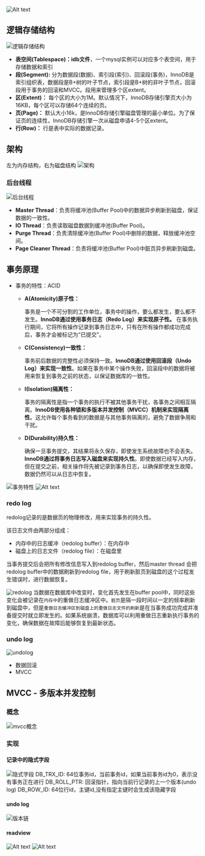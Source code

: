 ![Alt text](image-15.png)

## 逻辑存储结构
![逻辑存储结构](image-3.png)
- **表空间(Tablespace)：idb文件**，一个mysql实例可以对应多个表空间，用于存储数据和索引
- **段(Segment):** 分为数据段(数据)、索引段(索引)、回滚段(事务)，InnoDB是索引组织表，数据段是B+树的叶子节点，索引段是B+树的非叶子节点，回滚段用于事务的回滚和MVCC。段用来管理多个区extent。
- **区(Extent)：** 每个区的大小为1M。默认情况下，InnoDB存储引擎页大小为16KB，每个区可以存储64个连续的页。
- **页(Page)：** 默认大小16k，是InnoDB存储引擎磁盘管理的最小单位。为了保证页的连续性，InnoDB存储引擎一次从磁盘申请4-5个区extent。
- **行(Row)：** 行是表中实际的数据记录。



## 架构
左为内存结构，右为磁盘结构
![架构](image-4.png)
### 后台线程
![后台线程](image-5.png)
- **Master Thread**：负责将缓冲池(Buffer Pool)中的数据异步刷新到磁盘，保证数据的一致性。
- **IO Thread**：负责读取磁盘数据到缓冲池(Buffer Pool)。
- **Purge Thread**：负责清除缓冲池(Buffer Pool)中删除的数据，释放缓冲池空间。
- **Page Cleaner Thread**：负责将缓冲池(Buffer Pool)中脏页异步刷新到磁盘。


## 事务原理
- 事务的特性：ACID

  - **A(Atomicity)原子性：** 
  
      事务是一个不可分割的工作单位，事务中的操作，要么都发生，要么都不发生。**InnoDB通过使用事务日志（Redo Log）来实现原子性。** 在事务执行期间，它将所有操作记录到事务日志中，只有在所有操作都成功完成后，事务才会被标记为“已提交”。
  - **C(Consistency)一致性：** 
  
    事务前后数据的完整性必须保持一致。**InnoDB通过使用回滚段（Undo Log）来实现一致性**。如果在事务中某个操作失败，回滚段中的数据将被用来恢复到事务之前的状态，以保证数据库的一致性。
  - **I(Isolation)隔离性：** 
    
    事务的隔离性是指一个事务的执行不被其他事务干扰，各事务之间相互隔离。**InnoDB使用各种锁和多版本并发控制（MVCC）机制来实现隔离性**。这允许每个事务看到的数据是与其他事务隔离的，避免了数据争用和干扰。
  - **D(Durability)持久性：** 
  
    确保一旦事务提交，其结果将永久保存，即使发生系统故障也不会丢失。**InnoDB通过将事务日志写入磁盘来实现持久性**。即使数据已经写入内存，但在提交之前，相关操作将先被记录到事务日志，以确保即使发生故障，数据仍然可以从日志中恢复。

![事务特性](image-6.png)
![Alt text](image-14.png)
### redo log
redolog记录的是数据页的物理修改，用来实现事务的持久性。

该日志文件由两部分组成：
- 内存中的日志缓冲（redolog buffer）：在内存中
- 磁盘上的日志文件（redolog file）：在磁盘里

当事务提交后会把所有修改信息写入到redolog buffer，然后master thread 会把redolog buffer中的数据刷新到redolog file，用于刷新脏页到磁盘的这个过程发生错误时，进行数据恢复。

![redolog](image-7.png)
当数据在数据库中改变时，变化首先发生在buffer pool中，同时这些变化会被记录在`内存中`的重做日志缓冲区中。`脏页`是隔一段时间以一定的频率刷新到磁盘中，但是`重做日志缓冲区到磁盘上的重做日志文件的刷新`是在当事务成功完成并准备提交时就立即发生的。如果系统崩溃，数据库可以利用重做日志重新执行事务的变化，确保数据在故障后能够恢复到最新状态。

### undo log
![undolog](image-8.png)
- 数据回滚
- MVCC


## MVCC - 多版本并发控制
### 概念
![mvcc概念](image-9.png)

### 实现
#### 记录中的隐式字段
![隐式字段](image-10.png)
DB_TRX_ID: 64位事务id，当前事务id，如果当前事务id为0，表示没有事务正在进行
DB_ROLL_PTR: 回滚指针，指向当前行记录的上一个版本(undo log)
DB_ROW_ID: 64位行id，主键id,没有指定主键时会生成该隐藏字段

#### undo log
![版本链](image-11.png)

#### readview
![Alt text](image-12.png)
![Alt text](image-13.png)




